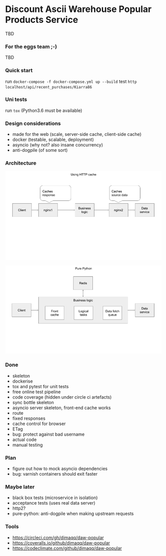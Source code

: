 # Discount Ascii Warehouse Popular Products Service
TBD
### For the eggs team ;-)
TBD

### Quick start
run `docker-compose -f docker-compose.yml up --build`
test `http localhost/api/recent_purchases/Kiarra86`

### Uni tests
run `tox` (Python3.6 must be available)

### Design considerations
* made for the web (scale, server-side cache, client-side cache)
* docker (testable, scalable, deployment)
* asyncio (why not? also insane concurrency)
* anti-dogpile (of some sort)

### Architecture

![option1](https://github.com/dimaqq/daw-popular/raw/master/doc/arch-option1.png "Option 1")

![option2](https://github.com/dimaqq/daw-popular/raw/master/doc/arch-option2.png "Option 2")

### Done
* skeleton
* dockerise
* tox and pytest for unit tests
* free online test pipeline
* code coverage (hidden under circle ci artefacts)
* sync bottle skeleton
* asyncio server skeleton, front-end cache works
* route
* fixed responses
* cache control for browser
* ETag
* bug: protect against bad username
* actual code
* manual testing

### Plan
* figure out how to mock asyncio dependencies
* bug: varnish containers should exit faster

### Maybe later
* black box tests (microservice in isolation)
* acceptance tests (uses real data server)
* http2?
* pure-python: anti-dogpile when making upstream requests

### Tools
* https://circleci.com/gh/dimaqq/daw-popular
* https://coveralls.io/github/dimaqq/daw-popular
* https://codeclimate.com/github/dimaqq/daw-popular
